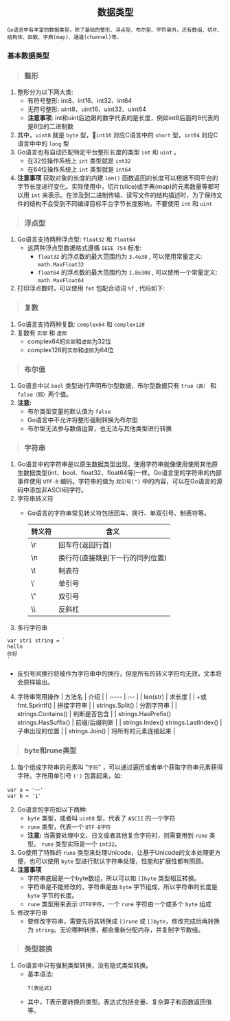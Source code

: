 ## <center>数据类型</center>

`Go语言中有丰富的数据类型，除了基础的整形、浮点型、布尔型、字符串外，还有数组、切片、结构体、函数、字典(map)、通道(channel)等。`

### 基本数据类型

> ### 整形
1. 整形分为以下两大类: 
   - 有符号整形: int8、int16、int32、int64
   - 无符号整形: uint8、uint16、uint32、uint64
   - **注意事项**: int和uint后边跟的数字代表的是长度，例如int8后面的8代表的是8位的二进制数
2. 其中，`uint8` 就是 `byte` 型，`int16` 对应C语言中的 `short` 型，`int64` 对应C语言中中的 `long` 型
3. Go语言也有自动匹配特定平台整形长度的类型 `int` 和 `uint` 。
   - 在32位操作系统上 `int` 类型就是 `int32`
   - 在64位操作系统上 `int` 类型就是 `int64`
4. **注意事项** 获取对象的长度的内建 `len()` 函数返回的长度可以根据不同平台的字节长度进行变化。实际使用中，切片(slice)或字典(map)的元素数量等都可以用 `int` 来表示。在涉及到二进制传输、读写文件的结构描述时，为了保持文件的结构不会受到不同编译目标平台字节长度影响，不要使用 `int` 和 `uint` 

> ### 浮点型
1. Go语言支持两种浮点型: `float32` 和 `float64` 
   - 这两种浮点型数据格式遵循 `IEEE 754` 标准:
     - `float32` 的浮点数的最大范围约为 `3.4e38` , 可以使用常量定义: `math.MaxFloat32`
     - `float64` 的浮点数的最大范围约为 `1.8e308` , 可以使用一个常量定义: `math.MaxFloat64`
2. 打印浮点数时，可以使用 `fmt` 包配合动词 `%f` , 代码如下:

> ### 复数
1. Go语言支持两种复数: `complex64` 和 `complex128`
2. 复数有 `实部` 和 `虚部`
   - complex64的`实部`和`虚部`为32位
   - complex128的`实部`和`虚部`为64位

> ### 布尔值
1. Go语言中以 `bool` 类型进行声明布尔型数据，布尔型数据只有 `true（真）` 和 `false（假）`两个值。
2. **注意:**
   - 布尔类型变量的默认值为 `false` 
   - Go语言中不允许将整形强制转换为布尔型
   - 布尔型无法参与数值运算，也无法与其他类型进行转换

> ### 字符串
1. Go语言中的字符串是以原生数据类型出现，使用字符串就像使用使用其他原生数据类型(int、bool、float32、float64等)一样。Go语言里的字符串的内部事件使用 `UTF-8` 编码。字符串的值为 `双引号(")` 中的内容，可以在Go语言的源码中添加非ASCII码字符。
2. 字符串转义符
   - Go语言的字符串常见转义符包括回车、换行、单双引号、制表符等。
  
		|   转义符   |  含义  |
		|   -----   |  ---  |
		| \\r  | 回车符(返回行首) |
		| \\n  | 换行符(直接跳到下一行的同列位置) |
		| \\t  | 制表符  |
		| \\'  | 单引号  |
		| \\"  | 双引号  |
		| \\\\  | 反斜杠  |
3. 多行字符串
```
var str1 string = `
hello
你好
`
```
   - 反引号间换行将被作为字符串中的换行，但是所有的转义字符均无效，文本将会原样输出。
4. 字符串常用操作
   	|   方法名   |  介绍  |
	|   :----   |  :--  |
	| len(str) | 求长度 |
	| +或fmt.Sprintf() | 拼接字符串 |
	| strings.Split() | 分割字符串 |
	| strings.Contains() | 判断是否包含 |
	| strings.HasPrefix() strings.HasSuffix() | 前缀/后缀判断 |
	| strings.Index() strings.LastIndex() | 子串出现的位置 |
	| strings.Join() | 将所有的元素连接起来 |

> ### byte和rune类型
1. 每个组成字符串的元素叫 "`字符`" ，可以通过遍历或者单个获取字符串元素获得字符。字符用单引号 `(')` 包裹起来，如:
```
var a = '一'
var b = '1'
```
2. Go语言的字符如以下两种:
   - `byte` 类型，或者叫 `uint8` 型，代表了 `ASCII` 的一个字符
   - `rune` 类型，代表一个 `UTF-8字符`
   - **注意:** 当需要处理中文、日文或者其他复合字符时，则需要用到 `rune` 类型。 `rune` 类型实际是一个 `int32`。
3. Go使用了特殊的 `rune` 类型来处理Unicode，让基于Unicode的文本处理更方便，也可以使用 `byte` 型进行默认字符串处理，性能和扩展性都有照顾。
4. **注意事项**
	- 字符串底层是一个byte数组，所以可以和 `[]byte` 类型相互转换。
	- 字符串是不能修改的，字符串是由 `byte` 字节组成，所以字符串的长度是 `byte` 字节的长度。
	- `rune` 类型用来表示 `UTF8字符`，一个 `rune` 字符由一个或多个 `byte` 组成
5. 修改字符串
   - 要修改字符串，需要先将其转换成 `[]rune` 或 `[]byte`，修改完成后再转换为 `string`。无论哪种转换，都会重新分配内存，并复制字节数组。

> ### 类型装换
1. Go语言中只有强制类型转换，没有隐式类型转换。
   - 基本语法:
		```
		T(表达式)
		```
   - 其中，T表示要转换的类型。表达式包括变量、复杂算子和函数返回值等。
